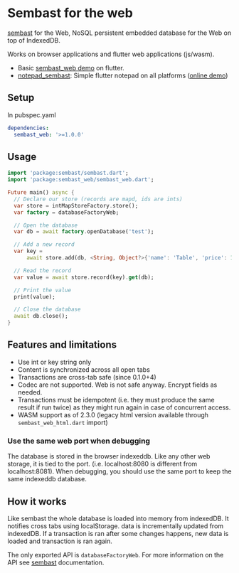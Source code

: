 # Sembast for the web

[sembast](https://pub.dev/packages/sembast) for the Web, NoSQL persistent embedded database for the Web on top of IndexedDB.

Works on browser applications and flutter web applications (js/wasm). 

* Basic [sembast_web demo](https://github.com/alextekartik/flutter_app_example/tree/master/demo_sembast) on flutter.
* [notepad_sembast](https://github.com/alextekartik/flutter_app_example/tree/master/notepad_sembast): Simple flutter notepad on all platforms
  ([online demo](https://alextekartik.github.io/flutter_app_example/notepad_sembast/))

## Setup

In pubspec.yaml

```yaml
dependencies:
  sembast_web: '>=1.0.0'
```

## Usage

```dart
import 'package:sembast/sembast.dart';
import 'package:sembast_web/sembast_web.dart';

Future main() async {
  // Declare our store (records are mapd, ids are ints)
  var store = intMapStoreFactory.store();
  var factory = databaseFactoryWeb;

  // Open the database
  var db = await factory.openDatabase('test');

  // Add a new record
  var key =
      await store.add(db, <String, Object?>{'name': 'Table', 'price': 15});

  // Read the record
  var value = await store.record(key).get(db);

  // Print the value
  print(value);

  // Close the database
  await db.close();
}
```

## Features and limitations

* Use int or key string only
* Content is synchronized across all open tabs
* Transactions are cross-tab safe (since 0.1.0+4)
* Codec are not supported. Web is not safe anyway. Encrypt fields as needed.
* Transactions must be idempotent (i.e. they must produce the same result if run twice) as they might run again in case of concurrent access.
* WASM support as of 2.3.0 (legacy html version available through `sembast_web_html.dart` import)

### Use the same web port when debugging

The database is stored in the browser indexeddb. Like any other web storage, it is tied to the port. (i.e. localhost:8080 is different from localhost:8081).
When debugging, you should use the same port to keep the same indexeddb database.

## How it works

Like sembast the whole database is loaded into memory from indexedDB. It notifies cross tabs
using localStorage. data is incrementally updated from indexedDB. If a transaction is ran after
some changes happens, new data is loaded and transaction is ran again.

The only exported API is `databaseFactoryWeb`. For more information on the API see [sembast](https://pub.dev/packages/sembast) documentation.

